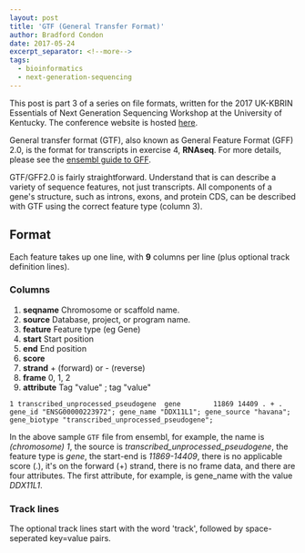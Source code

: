 ```yaml
---
layout: post
title: 'GTF (General Transfer Format)'
author: Bradford Condon
date: 2017-05-24
excerpt_separator: <!--more-->
tags:
  - bioinformatics
  - next-generation-sequencing
---
```


This post is part 3 of a series on file formats, written for the 2017 UK-KBRIN Essentials of Next Generation Sequencing Workshop at the University of Kentucky.  The conference website is hosted [here](http://www.endophyte.uky.edu/ngs/).

General transfer format (GTF), also known as General Feature Format (GFF) 2.0, is the format for transcripts in exercise 4, **RNAseq**.
For more details, please see the [ensembl guide to GFF](www.ensembl.org/info/website/upload/gff.html).

<!--more-->

GTF/GFF2.0 is fairly straightforward.  Understand that is can describe a variety of sequence features, not just transcripts.  All components of a gene's structure, such as introns, exons, and protein CDS, can be described with GTF using the correct feature type (column 3).


## Format

Each feature takes up one line, with **9** columns per line (plus optional track definition lines).


### Columns

1. **seqname**  Chromosome or scaffold name.
2. **source** Database, project, or program name.
3. **feature**  Feature type (eg Gene)  
4. **start**  Start position
5. **end**  End position
6. **score**  
7. **strand** + (forward) or - (reverse)
8. **frame** 0, 1, 2
9. **attribute**  Tag "value" ; tag "value"


```
1 transcribed_unprocessed_pseudogene  gene        11869 14409 . + . gene_id "ENSG00000223972"; gene_name "DDX11L1"; gene_source "havana"; gene_biotype "transcribed_unprocessed_pseudogene"; 
```
In the above sample `GTF` file from ensembl, for example, the name is *(chromosome) 1*, the source is *transcribed_unprocessed_pseudogene*, the feature type is *gene*, the start-end is *11869-14409*, there is no applicable score (.), it's on the forward (+) strand, there is no frame data, and there are four attributes.  The first attribute, for example, is gene_name with the value *DDX11L1*. 

### Track lines

The optional track lines start with the word 'track', followed by space-seperated key=value pairs.
